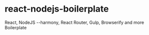 # react-nodejs-boilerplate
React, NodeJS --harmony, React Router, Gulp, Browserify and more Boilerplate
